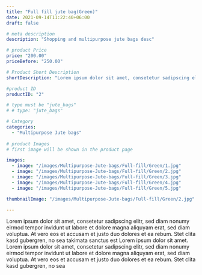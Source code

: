 ```yaml
---
title: "Full fill jute bag(Green)"
date: 2021-09-14T11:22:40+06:00
draft: false

# meta description
description: "Shopping and multipurpose jute bags desc"

# product Price
price: "200.00"
priceBefore: "250.00"

# Product Short Description
shortDescription: "Lorem ipsum dolor sit amet, consetetur sadipscing elitr, sed diam nonumy eirmod tempor invidunt ut"

#product ID
productID: "2"

# type must be "jute_bags"
# # type: "jute_bags"

# Category
categories:
  - "Multipurpose Jute bags"
  
# product Images
# first image will be shown in the product page

images:
  - image: "/images/Multipurpose-Jute-bags/Full-fill/Green/1.jpg"
  - image: "/images/Multipurpose-Jute-bags/Full-fill/Green/2.jpg"
  - image: "/images/Multipurpose-Jute-bags/Full-fill/Green/3.jpg"
  - image: "/images/Multipurpose-Jute-bags/Full-fill/Green/4.jpg"
  - image: "/images/Multipurpose-Jute-bags/Full-fill/Green/5.jpg"

thumbnailImage: "/images/Multipurpose-Jute-bags/Full-fill/Green/2.jpg"

---
```


Lorem ipsum dolor sit amet, consetetur sadipscing elitr, sed diam nonumy eirmod tempor invidunt ut labore et dolore magna aliquyam erat, sed diam voluptua. At vero eos et accusam et justo duo dolores et ea rebum. Stet clita kasd gubergren, no sea takimata sanctus est Lorem ipsum dolor sit amet. Lorem ipsum dolor sit amet, consetetur sadipscing elitr, sed diam nonumy eirmod tempor invidunt ut labore et dolore magna aliquyam erat, sed diam voluptua. At vero eos et accusam et justo duo dolores et ea rebum. Stet clita kasd gubergren, no sea
